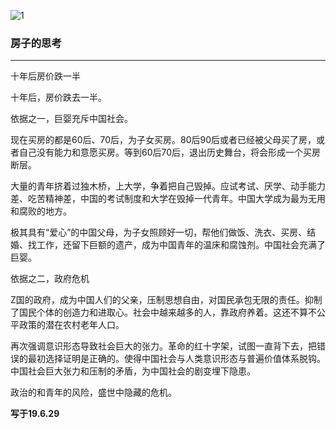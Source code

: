 ![1](https://hello-beijing.oss-cn-beijing.aliyuncs.com/myGithub/MrZ/2019z2/40.jpg)

### 房子的思考
---

十年后房价跌一半

十年后，房价跌去一半。

依据之一，巨婴充斥中国社会。

现在买房的都是60后、70后，为子女买房。80后90后或者已经被父母买了房，或者自己没有能力和意愿买房。等到60后70后，退出历史舞台，将会形成一个买房断层。

大量的青年挤着过独木桥，上大学，争着把自己毁掉。应试考试、厌学、动手能力差、吃苦精神差，中国的考试制度和大学在毁掉一代青年。中国大学成为最为无用和腐败的地方。

极其具有“爱心”的中国父母，为子女照顾好一切，帮他们做饭、洗衣、买房、结婚、找工作，还留下巨额的遗产，成为中国青年的温床和腐蚀剂。中国社会充满了巨婴。

依据之二，政府危机

Z国的政府，成为中国人们的父亲，压制思想自由，对国民承包无限的责任。抑制了国民个体的创造力和进取心。社会中越来越多的人，靠政府养着。这还不算不公平政策的潜在农村老年人口。

再次强调意识形态导致社会巨大的张力。革命的红十字架，试图一直背下去，把错误的最初选择证明是正确的。使得中国社会与人类意识形态与普遍价值体系脱钩。中国社会巨大张力和压制的矛盾，为中国社会的剧变埋下隐患。

政治的和青年的风险，盛世中隐藏的危机。

**写于19.6.29**